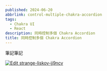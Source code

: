 ```yaml
---
published: 2024-06-20
abbrlink: control-multiple-chakra-accordion
tags:
  - Chakra UI
  - React
description: 同時控制多個 Chakra Accordion
title: 同時控制多個 Chakra Accordion
---
```


筆記筆記

[![Edit strange-liskov-jj9ncv](https://codesandbox.io/static/img/play-codesandbox.svg)](https://codesandbox.io/p/sandbox/jj9ncv)
